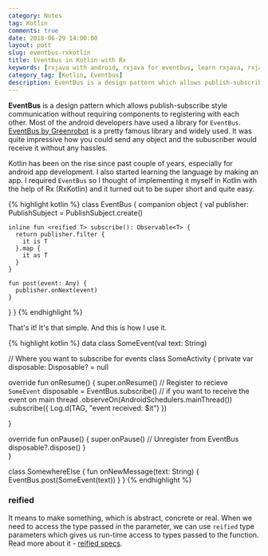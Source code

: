 ```yaml
---
category: Notes
tag: Kotlin
comments: true
date: 2018-06-29 14:00:00
layout: post
slug: eventbus-rxkotlin
title: Eventbus in Kotlin with Rx
keywords: [rxjava with android, rxjava for eventbus, learn rxjava, rxjava best practices, rxjava subscriber, android eventbus kotlin, kotlin development, kotlin tutorial, kotlin anroid app]
category_tag: [Kotlin, Eventbus]
description: EventBus is a design pattern which allows publish-subscribe style communication without requiring components to registering with each other. Write your own implementation of EventBus using Kotlin and Rx in just 10 lines of code.
---
```


**EventBus** is a design pattern which allows publish-subscribe style communication without requiring components to registering with each other. Most of the android developers have used a library for `EventBus`. [EventBus by Greenrobot](https://github.com/greenrobot/EventBus) is a pretty famous library and widely used. It was quite impressive how you could send any object and the subuscriber would receive it without any hassles.

Kotlin has been on the rise since past couple of years, especially for android app development. I also started learning the language by making an app. I required `EventBus` so I thought of implementing it myself in Kotlin with the help of Rx (RxKotlin) and it turned out to be super short and quite easy.

{% highlight kotlin %}
class EventBus {
  companion object {
    val publisher: PublishSubject<Any> = PublishSubject.create()

    inline fun <reified T> subscribe(): Observable<T> {
      return publisher.filter {
        it is T
      }.map {
        it as T
      }
    }

    fun post(event: Any) {
      publisher.onNext(event)
    }
  }
}
{% endhighlight %}

That's it! It's that simple. And this is how I use it.

{% highlight kotlin %}
data class SomeEvent(val text: String)

// Where you want to subscribe for events
class SomeActivity {
  private var disposable: Disposable? = null

  override fun onResume() {
    super.onResume()
    // Register to recieve `SomeEvent`
    disposable =
        EventBus.subscribe<SomeEvent>()
           // if you want to receive the event on main thread
          .observeOn(AndroidSchedulers.mainThread())
          .subscribe({
            Log.d(TAG, "event received: $it")
          })

  }

  override fun onPause() {
    super.onPause()
    // Unregister from EventBus
    disposable?.dispose()
  }  
}

class SomewhereElse {
  fun onNewMessage(text: String) {
    EventBus.post(SomeEvent(text))
  }
}
{% endhighlight %}

### reified

It means to make something, which is abstract, concrete or real. When we need to access the type passed in the parameter, we can use `reified` type parameters which gives us run-time access to types passed to the function. Read more about it - [reified specs](https://github.com/JetBrains/kotlin/blob/master/spec-docs/reified-type-parameters.md).
